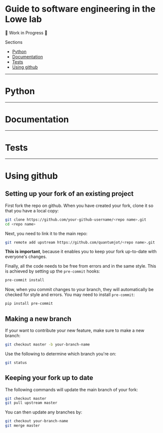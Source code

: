 # Guide to software engineering in the Lowe lab

:construction: Work in Progress :construction:

Sections
* [Python](#python)
* [Documentation](#documentation)
* [Tests](#tests)
* [Using github](#using-github)

---

# Python

---

# Documentation

---

# Tests

---

# Using github

## Setting up your fork of an existing project

First fork the repo on github.  When you have created your fork, clone it so that you have a local copy:

```sh
git clone https://github.com/your-github-username/<repo name>.git
cd <repo name>
```

Next, you need to link it to the main repo:
```sh
git remote add upstream https://github.com/quantumjot/<repo name>.git
```
**This is important**, because it enables you to keep your fork up-to-date with everyone's changes.

Finally, all the code needs to be free from errors and in the same style. This is achieved by setting  up the `pre-commit` hooks:
```sh
pre-commit install
```
Now, when you commit changes to your branch, they will automatically be checked for style and errors. You may need to install `pre-commit`:

```sh
pip install pre-commit
```

## Making a new branch

If your want to contribute your new feature, make sure to make a new branch:
```sh
git checkout master -b your-branch-name
```

Use the following to determine which branch you're on:
```sh
git status
```

## Keeping your fork up to date
The following commands will update the main branch of your fork:
```sh
git checkout master
git pull upstream master
```

You can then update any branches by:
```sh
git checkout your-branch-name
git merge master
```
